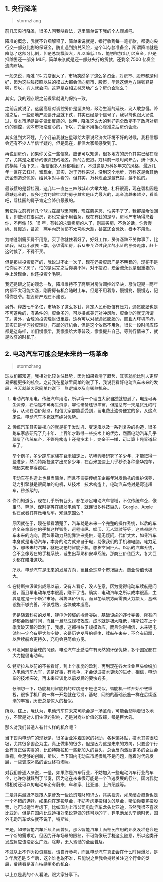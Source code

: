 ## 1. 央行降准
> stormzhang

前几天央行降准，很多人问我啥看法，这里简单说下我的个人观点吧。

降准的概念，我就不详细解释了，简单来说就是，银行收到每一笔存款，都要向央行交一部分比例的保证金，防止遇到挤兑风险，这个叫存款准备金，所谓降准就是降低了这部分比例，但是总规模很大，所以降低 1%，能够释放出万亿资金，但是扣除要还一部分 MLF，简单来说就是还一部分央行的贷款，还剩余 7500 亿资金流向市场。

一般来说，降准 1% 力度很大了，市场突然多了这么多资金，对房市、股市都是利好，因为这些钱按照以往的模式大都会流向房市、股市，毕竟这俩地方赚钱容易啊，所以，有人就会问，这算是变相支持房地产么？房价会涨么？

其实，我的观点跟之前很早就说的保持一致。

之前我就说了，这届高层对调控房价是坚决的，政治生涯的延长，没人敢怠慢。降准之后，一些房地产股票开盘就下跌，其实已经是个信号了，我以前也跟大家说过，资本市场是最先做出反应的，说明，降准这么大的利好完全改变不了政府对房价的调控，资本市场没信心的，所以，完全不用担心降准之后房价会涨。

其实说到大环境，几个月前我就在星球给大家说经济大环境不好的时候，我相信那会还有不少人半信半疑的，但是现在，相信大家都感受到了。

再说到房价，如果你关注一些信息，应该可以知道，很多地方的房价其实已经在降了，尤其是之前炒的很疯狂的地区，跌的会更狠。万科前一段时间开会，搞个很大的横幅「活下来」，相信很多人也都看到了，不过这是万科多年来的风格，最近几年一直在去杠杆，留现金，其实，对于万科来说，没到这个地步，万科这是给其他房企制造恐慌的，给竞争对手看的。但其实，万科现金是最充裕，最不慌的。

最该慌的是碧桂园，这几年一直在三四线城市大举大地，杠杆很高，现在碧桂园是最缺现金的，很多地方的碧桂园的房子其实是压力最大的，现金流越来越少，看着吧，碧桂园的房子肯定会降价最狠的。

我记得之前有好几个球友在星球里问我，现在要买房，怕买不了了。我都是给他回复，即使现在要买房，那也完全不用着急，现在有钱的是爷，房地产市场得求着你，不再像 15、16 年，有钱的求着卖房的人了，刚需买房，不急的话，你慢慢挑、慢慢选，最近一两年内房价都不太可能大涨，甚至还会微跌，根本不用急。

为啥说刚需买房不用急，买了你就住着好了，好好工作，房价涨跌不关你事了，比如我，因为小孩要上学，必须得买房，我从未关注过我买的小区的房价走势，赶上这时候了，不得不买。

但是那些投资房产的，我说过不止一次了，现在还投资房产是不明智的，现在不是怕你买不了房子，怕的是买完之后你卖不掉，对于投资，现金流永远是很重要的，手上没现金，你还投资个毛啊。

我还是跟之前的观念一致，降准维持不了高层对房价调控的坚决，房价短期一两年内都不太可能大涨，刚需房有机会随时上车，但是不用着急，慢慢挑，慢慢选，记得你是爷。投资房产现在不建议。

另外，释放七千多亿，市场多了这么多钱，肯定人民币贬值有压力，通货膨胀也是不可避免的，有条件的，资金多的，可以换点美元对冲风险，资金少的就无所谓了。另外，合理的投资理财很重要，这样可以对抗通货膨胀的，而且大环境不好，其实正是学习投资理财，布局的好机会，但是这个依然不用急，很长一段时间应该都是这鸟样，咱们慢慢学，我慢慢给大家普及，慢慢提升自己，等到行情来了，就是收获的时机了。

## 2. 电动汽车可能会是未来的一场革命
> stormzhang

球友们都知道，我相对比较关注趋势，因为如果看清了趋势，其实就能比别人更容易把握更多的机会。之前我在星球里简单的说了下，我说我看好电动汽车未来的发展，今天就给大家简单的说下一些逻辑以及有哪些机会。

1. 电动汽车用电，传统汽车用油，所以第一个理由大家自然就想到了，电是可再生资源，石油是不可再生资源，哪怕储备还很丰富，但是总有一天是贫乏的时候，从现在油价频涨，相信大家都能感受到，而电费比油价便宜的多，从这点来说，电动汽车本身就有绝对优势。

2. 传统汽车其实最核心的就是在于发动机、变速箱以及一系列复杂的构造，很多跑车家族研究了几十年、上百年才取得一些技术上的优势，然而电动汽车几乎颠覆了传统车企，不管是构造上还是技术上，完全不一样，可以算上是弯道超车了。

	举个例子，多少跑车家族在百米加速上，吭哧吭哧研究了多少年，才能取得一些进步，然而特斯拉这才出来多少年，在百米加速上几乎秒杀各种豪华跑车，听起来都觉得疯狂。

	电动车在构造上也相当简单，而且不需要传统车企每年对发动机的维护保养，动力引擎就是很简单的电机，从技术、技术构造上，电动汽车绝对是弯道超车，秒杀级的。

3. 你们知道么，现在几乎所有巨头，都在涉足电动汽车领域，不仅传统车企，像宝马、奔驰、保时捷等在研发电动车，就连很多科技巨头，Google、Apple 也在或者打算做电动车，知道原因么？

	原因就在于，现在都看清楚了，汽车就是未来一个完整的操作系统，以后的车完全会像现在的手机这样智能，远程操纵、娱乐、无人驾驶等等，这些都是汽车未来的方向，而如果动力只能靠油来提供，毫无疑问，代价太大，如果汽车本身就是电动汽车，本身的动力就来自于电，就像我们的手机和电脑，电力足够，那未来的汽车，就是现在的智能手机，想象空间巨大。以后的汽车系统，会不会像现在的手机系统，诞生出苹果和安卓系统，那商业价值巨大，各大巨头都在瞄准这块。

	所以，电动汽车是未来的发展方向，而且全球整个市场巨大，商业价值也极大。

4. 在特斯拉没做出成绩以前，没有人看好，没人在意，因为觉得电动车续航是问题，而且早电动车成本很高，赚不了钱。确实，电动汽车之所以成本很高，主要是这是一个新兴市场，科技溢价很高，而且在续航方面需要大力投入，基础设施不够完善，不够成熟，这块成本超高。

	但是随着科技的发展，锂电池领域的持续突破，基础设施的逐步完善，所有问题都会败给时间，而且一旦形成规模效应，成本就是极大降低，特斯拉在上个季度破天荒的盈利了，我想，这都得益于规模效应，而且你得相信，未来锂电池的一定会有更大的突破，这是历史发展的规律，续航在未来，不会有问题，以后续航会更持久，充电会更简单方便。

5. 环境问题是全球的问题，电动汽车比燃油车有天然的环保优势，多个国家都在大力提倡电动车。

6. 特斯拉从以前的不被看好，到上个季度的盈利，再到现在各大企业巨头纷纷加入电动汽车大军，这是好事，有竞争，才会促进技术更快的进步，相信，电动车的技术突破，再未来应该比以前发展的要快的多。

	仔细想一下，功能机到智能机的过度是不是也类似，智能机一样开始不被重视，很多手机厂商一样一开始就在亏损，基站、网络的基础设施一样在后续逐渐的丰富，历史总是惊人的相似。

所以，综上，我认为，电动汽车在未来可能会是一场革命，可能会影响着很多地方，不管是对人们生活的影响，还是对商业价值的取缔，都是巨大的。

那么对我们普通人有什么样的机会呢？

当下国内电动车的现状是，很多企业冲着国家的补助，各种骗补贴，技术其实很垃圾，尤其很多国企为主，真正做事的很少，但是因为这是未来的方向，只要这个行业有真正做实事的，比如特斯拉和一些新加入的巨头，总会反向激励更多的企业会重视，会足够的创新，所以，当下国内电动车市场很乱不是问题，随着时代的发展，一些骗取补贴的企业终将淘汰。

对我们普通人来说，一是，如果你是汽车行业，不妨加入一些电动汽车行业的车企，也许你就踩到了节奏，因为这在未来很可能是一个飞速发展的行业。国内我觉得相对还可以的电动车企有蔚来、车和家、比亚迪、上汽荣威等。

二是其实最近不是跟大家普及一些投资理财知识么，其实投资，如果结合趋势也是一个不错的选择，如果你在定投基金，不妨考虑定投相关的基金，哪怕你要定投股票，也可以适当考虑下，比如国内上市公司电动汽车龙头比亚迪，虽然我很不喜欢比亚迪，但是在国内比亚迪相对来说算做的还可以的了，锂电池龙头宁德时代，国外电动汽车龙头就不说了，特斯拉。

三是，如果智能汽车后续全面普及，那么智能汽车上面相关应用的开发没准也会是一个新的需求呢，但因为开车场景的限制，不可能像玩手机这么随意，所以这类开发应用应该没那么广泛，除非，无人驾驶的全面普及。

不过以上不作为投资建议，请自行参考，而且电动汽车真正会在什么时候爆发，是 3 年后还是 5 年后，这个谁也说不准，只能说之后我会持续关注这个行业的发展，后续看是否有持续更多的机会。

以上仅是我的个人看法，跟大家分享下。








